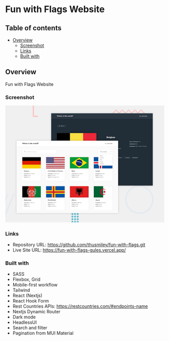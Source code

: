 # Fun with Flags Website

## Table of contents

- [Overview](#overview)
  - [Screenshot](#screenshot)
  - [Links](#links)
  - [Built with](#built-with)

## Overview

Fun with Flags Website

### Screenshot

![](/public/images/desktop-preview.jpg)

### Links

- Repository URL: https://github.com/thusmiley/fun-with-flags.git
- Live Site URL: https://fun-with-flags-gules.vercel.app/

### Built with

- SASS
- Flexbox, Grid
- Mobile-first workflow
- Tailwind
- React (Nextjs)
- React Hook Form
- Rest Countries APIs: https://restcountries.com/#endpoints-name
- Nextjs Dynamic Router
- Dark mode
- HeadlessUI
- Search and filter
- Pagination from MUI Material
